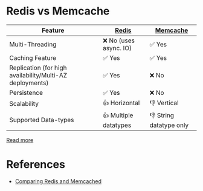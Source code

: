 
# Redis vs Memcache

| Feature                                                  | [Redis](Redis/Readme.md) | [Memcache](https://memcached.org/) |
|----------------------------------------------------------|------------------------|----------------------------------|
| Multi-Threading                                          | :x: No (uses async. IO) | :white_check_mark: Yes           |
| Caching Feature                                          | :white_check_mark: Yes | :white_check_mark: Yes           |
| Replication (for high availability/Multi-AZ deployments) | :white_check_mark: Yes | :x: No                           |
| Persistence                                              | :white_check_mark: Yes | :x: No                           |
| Scalability                                              | :+1: Horizontal        | :-1: Vertical                    |
| Supported Data-types                                     | :+1: Multiple datatypes | :-1: String datatype only        |

[Read more](https://www.devdude.com/memcached-vs-redis/)

# References
- [Comparing Redis and Memcached](https://aws.amazon.com/elasticache/redis-vs-memcached/)